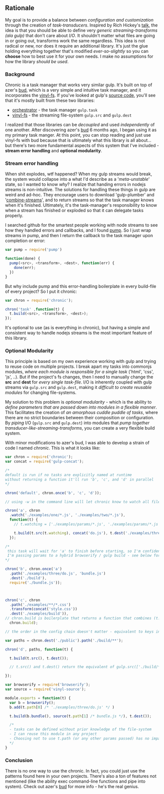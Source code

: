 ## Rationale

My goal is to provide a balance between *configuration and customization* through the creation of *task-transducers*. Inspired by Rich Hickey's [talk](https://www.youtube.com/watch?v=6mTbuzafcII), the idea is that you should be able to define very *generic streaming-transforms (ala gulp)* that don't care about *I/O*. It shouldn't matter what files are going in or going out, transforms work the same regardless. This idea is not radical or new, nor does it require an additional library. It's just the glue holding everything together that's modified *ever-so-slightly* so you can **choose** how to best use it for your own needs. I make no assumptions for how the library *should be used*.

### Background

Chronic is a task manager that works very similar gulp. It's built on top of azer's [bud](https://github.com/azer/bud), which is a very simple and intuitive task manager, and it incorporates the [vinyl-fs](https://github.com/wearefractal/vinyl-fs). If you've looked at gulp's [source code](https://github.com/gulpjs/gulp/blob/master/index.js), you'll see that it's mostly built from these two libraries: 

* [orchestrator](https://github.com/orchestrator/orchestrator) - the task manager `gulp.task`
* [vinyl-fs](https://github.com/wearefractal/vinyl-fs) - the streaming file-system `gulp.src` and `gulp.dest`

I realized that those libraries can be *decoupled* and used *independently* of one another. After discovering azer's [bud](https://github.com/azer/bud) 6 months ago, I began using it as my primary task manger. At this point, you can stop reading and just use vinyl-fs with bud because that is ultimately what this library is all about... but there's two more fundamental aspects of this system that I've included - **stream error handling** and **optional modularity**.

### Stream error handling

When shit explodes, wtf happened? When my gulp streams would break, the system would collapse into a what I'd describe as a '*meta-unstable*' state, so I wanted to know *why*? I realize that handing errors in nodejs streams is non-intuitive. The solutions for handling these things in gulp are weird and ad-hoc. They encourage users to download 'gulp-plumber' and '[combine-streams](https://github.com/gulpjs/gulp/blob/master/docs/recipes/combining-streams-to-handle-errors.md)', and to return streams so that the task manager knows when it's finished. Ultimately, it's the task-manager's responsibility to know when a stream has finished or exploded so that it can delegate tasks properly. 

I searched github for the smartest people working with node streams to see how they handled errors and callbacks, and I found [pump](https://github.com/mafintosh/pump). So I just wrap streams in pump, and then I return the callback to the task manager upon completion or error:

```js
var pump = require('pump')

function(done) {
  pump(<src>, <transform>, <dest>, function(err) {
    done(err);
  })
}
```

But why include pump and this error-handling boilerplate in every build-file of every project? So I put it chronic:

```js
var chron = require('chronic');

chron('task' ,function(t) {
  t.build(<src>, <transform>, <dest>);
});
```

It's optional to use (as is everything in chronic), but having a simple and consistent way to handle nodejs streams is the most important feature of this library. 

### Optional Modularity

This principle is based on my own experience working with gulp and trying to reuse code on multiple projects. I break apart my tasks into commonjs modules, *where each module is responsible for a single task* ('html', 'css', 'js', ..). But if the project's fs changes, then I need to manually change the **src** and **dest** for *every single task-file*. I/O is inherently coupled with gulp streams via `gulp.src` and `gulp.dest`, making it *difficult to create reusable modules* for changing file-systems.  

My solution to this problem is *optional modularity* - which is the ability to *define parameters that are passed down into modules in a flexible manner*. This facilitates the creation of *an amorphous cuddle puddle of tasks*, where there are no strict boundaries between their composition or configuration. By *piping* I/O (`gulp.src` and `gulp.dest`) into modules that *pump together transducer-like-streaming-transforms*, you can create a very flexible build system.

With minor modifications to azer's bud, I was able to develop a strain of code I named *chronic*. This is what it looks like:

```js
var chron = require('chronic');
var concat = require('gulp-concat');

/* 
default is run if no tasks are explicitly named at runtime
without returning a function it'll run 'b', 'c', and 'd' in parallel 
*/

chron('default', chron.once('b', 'c', 'd'));

// using -w in the command line will let chronic know to watch all files in chron.watch('glob') and retrigger the task if any files are modified

chron('a', chron
  .watch('./examples/one/*.js', './examples/two/*.js'), 
  function(t) {
    // t.watching = ['./examples/params/*.js', './examples/params/*.js'] 

    t.build(t.src(t.watching), concat('do.js'), t.dest('./examples/three'));
  });

/*
 this task will wait for 'a' to finish before starting, so I'm confident "three/do.js" exists.
 I'm passing params to a hybrid browserify / gulp build - see below for more info.
*/

chron('b', chron.once('a')
  .path('./examples/three/do.js', 'bundle.js')
  .dest('./build'),
  require('./bundle.js'));



chron('c', chron
  .path('./examples/**/*.css')
  .transform(concat('style.css'))
  .dest('./examples/build')),
// chron.build is boilerplate that returns a function that combines (t.src(), ..transforms, t.dest())
  chron.build);

// the order in the config chain doesn't matter - equivalent to keys in an opts {}

var paths = chron.dest('./public').path('./build/**');

chron('d', paths, function(t) {

  t.build(t.src(), t.dest());

  // t.src() and t.dest() return the equivalent of gulp.src(['./build/**']) and gulp.dest('./public'). 

});

```

```js
var browserify = require('browserify');
var source = require('vinyl-source');

module.exports = function(t) {
  var b = browserify();
  b.add(t.path[0] /* './examples/three/do.js' */ )

  t.build(b.bundle(), source(t.path[1] /* bundle.js */), t.dest());

  /* 
  - tasks can be defined without prior knowledge of the file-system
  - I can reuse this module in any project
  - Choosing not to use t.path (or any other params passed) has no impact on the task whatsoever 
  */
}

```

### Conclusion

There is no one way to use the chronic. In fact, you could just use the patterns found here in your own projects. There's also a ton of features not mentioned (like the ability exec command-line functions and pipe into system). Check out azer's [bud](https://github.com/azer/bud) for more info - he's the real genius. 

